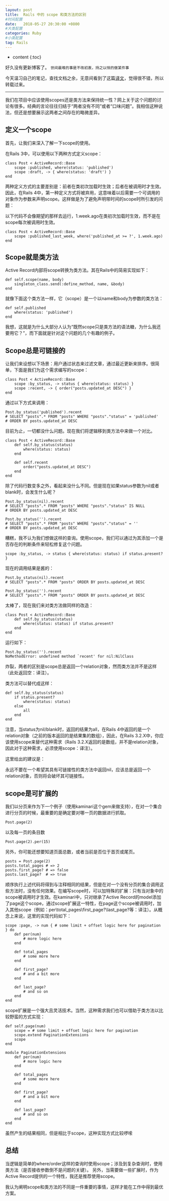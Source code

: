 ```yaml
---
layout: post
title:  Rails 中的 scope 和类方法的区别
#时间配置
date:   2018-05-27 20:30:00 +0800
#大类配置
categories: Ruby
#小类配置
tag: Rails
---
```


* content
{:toc}

好久没有更新博客了。
`世间最难的事是不改初衷，持之以恒的做某件事`

今天温习自己的笔记，查找文档之余，无意间看到了这篇[译文](https://blog.csdn.net/lissdy/article/details/51107883)，觉得很不错，所以转载过来。

--------------------------------------
我们在项目中应该使用scopes还是类方法来保持统一性？网上关于这个问题的讨论有很多。经典的言论往往归结于“两者没有不同”或者“口味问题”。我相信这种说法，但还是想要展示这两者之间存在的略微差异。

## 定义一个scope

首先，让我们来深入了解一下scope的使用。

在Rails 3中，可以使用以下两种方式定义scope：

	class Post < ActiveRecord::Base
		scope :published, where(status: 'published')
		scope :draft, -> { where(status: 'draft') } 
	end

两种定义方式的主要差别是：前者在类初次加载时生效；后者在被调用时才生效。因此，在Rails 4中，第一种定义方式将被弃用，这意味着以后需要一个可调用的对象作为参数来声明scope。这样做是为了避免声明带时间的scope时所引发的问题：

以下代码不会像期望的那样去运行，1.week.ago在类初次加载时生效，而不是在scope每次被调用时生效。

	class Post < ActiveRecord::Base
		scope :published_last_week, where('published_at >= ?', 1.week.ago)
	end

## Scope就是类方法

Active Record内部将scope转换为类方法。其在Rails中的简易实现如下：

	def self.scope(name, body)
		singleton_class.send(:define_method, name, &body)
	end

就像下面这个类方法一样，它（scope）是一个以name和body为参数的类方法：

	def self.published
		where(status: 'published')
	end

我想，这就是为什么大部分人认为“既然scope只是类方法的语法糖，为什么我还要用它？”，而下面就是针对这个问题的几个有趣的例子。

## Scope总是可链接的

让我们来设想以下场景：用户通过状态来过滤文章，通过最近更新来排序。很简单，下面是我们为这个需求编写的scope：

	class Post < ActiveRecord::Base
		scope :by_status, -> status { where(status: status) }
		scope :recent, -> { order("posts.updated_at DESC") }
	end

通过以下方式来调用：

	Post.by_status('published').recent
	# SELECT "posts".* FROM "posts" WHERE "posts"."status" = 'published' 
	# ORDER BY posts.updated_at DESC

目前为止，一切都没什么问题。现在我们将逻辑移到类方法中来做一个对比。

	class Post < ActiveRecord::Base
		def self.by_status(status)
			where(status: status)
		end

		def self.recent
			order("posts.updated_at DESC")
		end
	end

除了代码行数变多之外，看起来没什么不同。但是现在如果status参数为nil或者blank时，会发生什么呢？

	Post.by_status(nil).recent
	# SELECT "posts".* FROM "posts" WHERE "posts"."status" IS NULL 
	# ORDER BY posts.updated_at DESC

	Post.by_status('').recent
	# SELECT "posts".* FROM "posts" WHERE "posts"."status" = '' 
	# ORDER BY posts.updated_at DESC

糟糕，我不认为我们想做这样的查询。使用scope，我们可以通过为其添加一个是否存在的判断条件来轻松修复这个问题。

	scope :by_status, -> status { where(status: status) if status.present? }

现在的调用结果是酱的：

	Post.by_status(nil).recent
	# SELECT "posts".* FROM "posts" ORDER BY posts.updated_at DESC

	Post.by_status('').recent
	# SELECT "posts".* FROM "posts" ORDER BY posts.updated_at DESC


太棒了，现在我们来对类方法做同样的改造：

	class Post < ActiveRecord::Base
		def self.by_status(status)
			where(status: status) if status.present?
		end
	end

运行如下：

	Post.by_status('').recent
	NoMethodError: undefined method `recent' for nil:NilClass

炸裂，两者的区别是scope总是返回一个relation对象，然而类方法并不是这样（此处返回空：译注）。

类方法可以替代成这样：

	def self.by_status(status)
		if status.present?
			where(status: status)
		else
			all
		end
	end


注意，当status为nil/blank时，返回的结果为all，在Rails 4中返回的是一个relation对象（之前的版本返回的是结果集的数组），因此，在Rails 3.2.X中，你应该使用scope来替代这种需求（Rails 3.2.X返回的是数组，并不是relation对象，因此对于这种需求，必须使用scope：译注）。

这里给出的建议是：

永远不要在一个希望其具有可链接性的类方法中返回nil，应该总是返回一个relation对象，否则将会破坏其可链接性。

##  scope是可扩展的

我们以分页来作为下一个例子（使用kaminari这个gem来做支持），在对一个集合进行分页的时候，最重要的是确定要对哪一页的数据进行抓取。

	Post.page(2)


以及每一页的条目数

	Post.page(2).per(15)

另外，你可能还想要知道页面总数，或者当前是否位于首页或尾页。

	posts = Post.page(2)
	posts.total_pages # => 2
	posts.first_page? # => false
	posts.last_page?  # => true

顺序执行上述代码将得到与注释相同的结果，但是在对一个没有分页的集合调用这些方法时，没有任何效果。在编写scope时，可以加特殊的扩展：只有当对象中的scope被调用时才生效。在kaminari中，只对继承了Active Record的model添加了page这个scope，通过scope扩展这一特性，在page这个scope被调用时，加入其他scope（例如：per\total_pages\first_page?\last_page?等：译注）。从概念上来说，这里的实现代码如下：

	scope :page, -> num { # some limit + offset logic here for pagination } do
		def per(num)
			# more logic here
		end

		def total_pages
			# some more here
		end

		def first_page?
			# and a bit more
		end

		def last_page?
			# and so on
		end
	end

scope扩展是一个强大且灵活技术。当然，这种需求我们也可以借助于类方法以比较野蛮的方式实现：

	def self.page(num)
		scope = # some limit + offset logic here for pagination
		scope.extend PaginationExtensions
		scope
	end

	module PaginationExtensions
		def per(num)
			# more logic here
		end

		def total_pages
			# some more here
		end

		def first_page?
			# and a bit more
		end

		def last_page?
			# and so on
		end
	end 

虽然产生的结果相同，但是相比于scope，这种实现方式比较啰嗦

## 总结

当逻辑是简单的where/order这样的查询时使用scope；涉及到复杂查询时，使用类方法（是否接收参数倒不是问题的关键）。
另外，当需要做一些扩展时，作为Active Record提供的一个特性，我还是推荐使用scope。

我认为阐明scope和类方法的不同是一件重要的事情，这样才能在工作中得到最优方案。